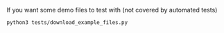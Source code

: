 If you want some demo files to test with (not covered by automated tests)

```shell
python3 tests/download_example_files.py
```